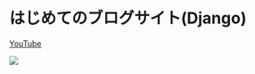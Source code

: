 # はじめてのブログサイト(Django)

[YouTube](https://www.youtube.com/watch?v=NeGGafSMov8&list=PLoSZs76tLtJihI7ME-qhzDpBOQy4yILcW)

[![](https://res.cloudinary.com/dhaciqd0v/image/upload/v1659354208/LINE/Frame_213_mjfkbs.png)](https://www.youtube.com/watch?v=NeGGafSMov8&list=PLoSZs76tLtJihI7ME-qhzDpBOQy4yILcW)
